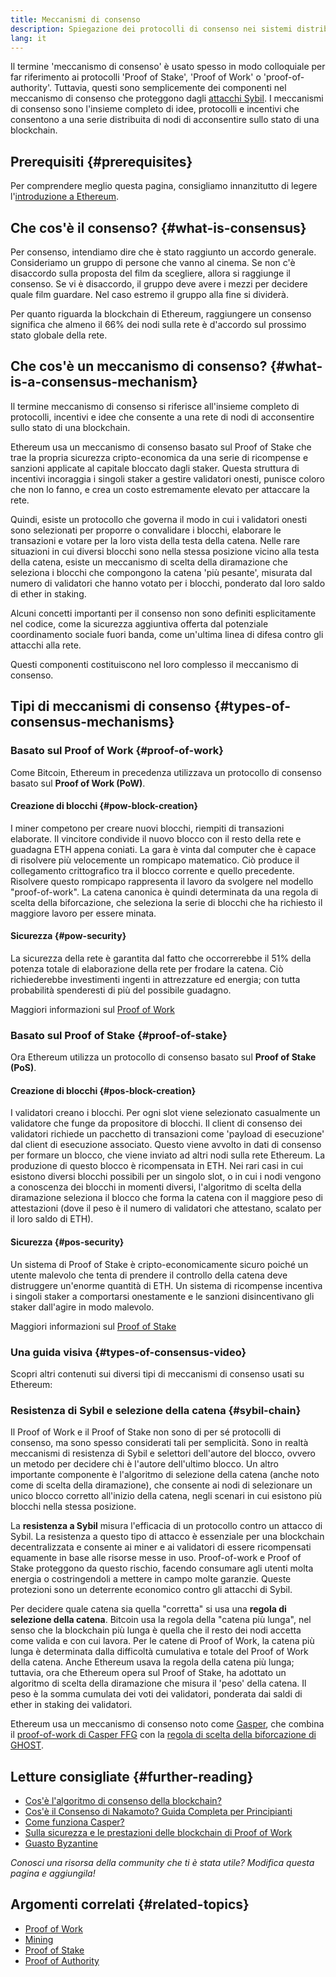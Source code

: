 ```yaml
---
title: Meccanismi di consenso
description: Spiegazione dei protocolli di consenso nei sistemi distribuiti e ruolo che svolgono in Ethereum.
lang: it
---
```


Il termine 'meccanismo di consenso' è usato spesso in modo colloquiale per far riferimento ai protocolli 'Proof of Stake', 'Proof of Work' o 'proof-of-authority'. Tuttavia, questi sono semplicemente dei componenti nel meccanismo di consenso che proteggono dagli [attacchi Sybil](/glossary/#sybil-attack). I meccanismi di consenso sono l'insieme completo di idee, protocolli e incentivi che consentono a una serie distribuita di nodi di acconsentire sullo stato di una blockchain.

## Prerequisiti {#prerequisites}

Per comprendere meglio questa pagina, consigliamo innanzitutto di legere l'[introduzione a Ethereum](/developers/docs/intro-to-ethereum/).

## Che cos'è il consenso? {#what-is-consensus}

Per consenso, intendiamo dire che è stato raggiunto un accordo generale. Consideriamo un gruppo di persone che vanno al cinema. Se non c'è disaccordo sulla proposta del film da scegliere, allora si raggiunge il consenso. Se vi è disaccordo, il gruppo deve avere i mezzi per decidere quale film guardare. Nel caso estremo il gruppo alla fine si dividerà.

Per quanto riguarda la blockchain di Ethereum, raggiungere un consenso significa che almeno il 66% dei nodi sulla rete è d'accordo sul prossimo stato globale della rete.

## Che cos'è un meccanismo di consenso? {#what-is-a-consensus-mechanism}

Il termine meccanismo di consenso si riferisce all'insieme completo di protocolli, incentivi e idee che consente a una rete di nodi di acconsentire sullo stato di una blockchain.

Ethereum usa un meccanismo di consenso basato sul Proof of Stake che trae la propria sicurezza cripto-economica da una serie di ricompense e sanzioni applicate al capitale bloccato dagli staker. Questa struttura di incentivi incoraggia i singoli staker a gestire validatori onesti, punisce coloro che non lo fanno, e crea un costo estremamente elevato per attaccare la rete.

Quindi, esiste un protocollo che governa il modo in cui i validatori onesti sono selezionati per proporre o convalidare i blocchi, elaborare le transazioni e votare per la loro vista della testa della catena. Nelle rare situazioni in cui diversi blocchi sono nella stessa posizione vicino alla testa della catena, esiste un meccanismo di scelta della diramazione che seleziona i blocchi che compongono la catena 'più pesante', misurata dal numero di validatori che hanno votato per i blocchi, ponderato dal loro saldo di ether in staking.

Alcuni concetti importanti per il consenso non sono definiti esplicitamente nel codice, come la sicurezza aggiuntiva offerta dal potenziale coordinamento sociale fuori banda, come un'ultima linea di difesa contro gli attacchi alla rete.

Questi componenti costituiscono nel loro complesso il meccanismo di consenso.

## Tipi di meccanismi di consenso {#types-of-consensus-mechanisms}

### Basato sul Proof of Work {#proof-of-work}

Come Bitcoin, Ethereum in precedenza utilizzava un protocollo di consenso basato sul **Proof of Work (PoW)**.

#### Creazione di blocchi {#pow-block-creation}

I miner competono per creare nuovi blocchi, riempiti di transazioni elaborate. Il vincitore condivide il nuovo blocco con il resto della rete e guadagna ETH appena coniati. La gara è vinta dal computer che è capace di risolvere più velocemente un rompicapo matematico. Ciò produce il collegamento crittografico tra il blocco corrente e quello precedente. Risolvere questo rompicapo rappresenta il lavoro da svolgere nel modello "proof-of-work". La catena canonica è quindi determinata da una regola di scelta della biforcazione, che seleziona la serie di blocchi che ha richiesto il maggiore lavoro per essere minata.

#### Sicurezza {#pow-security}

La sicurezza della rete è garantita dal fatto che occorrerebbe il 51% della potenza totale di elaborazione della rete per frodare la catena. Ciò richiederebbe investimenti ingenti in attrezzature ed energia; con tutta probabilità spenderesti di più del possibile guadagno.

Maggiori informazioni sul [Proof of Work](/developers/docs/consensus-mechanisms/pow/)

### Basato sul Proof of Stake {#proof-of-stake}

Ora Ethereum utilizza un protocollo di consenso basato sul **Proof of Stake (PoS)**.

#### Creazione di blocchi {#pos-block-creation}

I validatori creano i blocchi. Per ogni slot viene selezionato casualmente un validatore che funge da propositore di blocchi. Il client di consenso dei validatori richiede un pacchetto di transazioni come 'payload di esecuzione' dal client di esecuzione associato. Questo viene avvolto in dati di consenso per formare un blocco, che viene inviato ad altri nodi sulla rete Ethereum. La produzione di questo blocco è ricompensata in ETH. Nei rari casi in cui esistono diversi blocchi possibili per un singolo slot, o in cui i nodi vengono a conoscenza dei blocchi in momenti diversi, l'algoritmo di scelta della diramazione seleziona il blocco che forma la catena con il maggiore peso di attestazioni (dove il peso è il numero di validatori che attestano, scalato per il loro saldo di ETH).

#### Sicurezza {#pos-security}

Un sistema di Proof of Stake è cripto-economicamente sicuro poiché un utente malevolo che tenta di prendere il controllo della catena deve distruggere un'enorme quantità di ETH. Un sistema di ricompense incentiva i singoli staker a comportarsi onestamente e le sanzioni disincentivano gli staker dall'agire in modo malevolo.

Maggiori informazioni sul [Proof of Stake](/developers/docs/consensus-mechanisms/pos/)

### Una guida visiva {#types-of-consensus-video}

Scopri altri contenuti sui diversi tipi di meccanismi di consenso usati su Ethereum:

<YouTube id="ojxfbN78WFQ" />

### Resistenza di Sybil e selezione della catena {#sybil-chain}

Il Proof of Work e il Proof of Stake non sono di per sé protocolli di consenso, ma sono spesso considerati tali per semplicità. Sono in realtà meccanismi di resistenza di Sybil e selettori dell'autore del blocco, ovvero un metodo per decidere chi è l'autore dell'ultimo blocco. Un altro importante componente è l'algoritmo di selezione della catena (anche noto come di scelta della diramazione), che consente ai nodi di selezionare un unico blocco corretto all'inizio della catena, negli scenari in cui esistono più blocchi nella stessa posizione.

La **resistenza a Sybil** misura l'efficacia di un protocollo contro un attacco di Sybil. La resistenza a questo tipo di attacco è essenziale per una blockchain decentralizzata e consente ai miner e ai validatori di essere ricompensati equamente in base alle risorse messe in uso. Proof-of-work e Proof of Stake proteggono da questo rischio, facendo consumare agli utenti molta energia o costringendoli a mettere in campo molte garanzie. Queste protezioni sono un deterrente economico contro gli attacchi di Sybil.

Per decidere quale catena sia quella "corretta" si usa una **regola di selezione della catena**. Bitcoin usa la regola della "catena più lunga", nel senso che la blockchain più lunga è quella che il resto dei nodi accetta come valida e con cui lavora. Per le catene di Proof of Work, la catena più lunga è determinata dalla difficoltà cumulativa e totale del Proof of Work della catena. Anche Ethereum usava la regola della catena più lunga; tuttavia, ora che Ethereum opera sul Proof of Stake, ha adottato un algoritmo di scelta della diramazione che misura il 'peso' della catena. Il peso è la somma cumulata dei voti dei validatori, ponderata dai saldi di ether in staking dei validatori.

Ethereum usa un meccanismo di consenso noto come [Gasper](/developers/docs/consensus-mechanisms/pos/gasper/), che combina il [proof-of-work di Casper FFG](https://arxiv.org/abs/1710.09437) con la [regola di scelta della biforcazione di GHOST](https://arxiv.org/abs/2003.03052).

## Letture consigliate {#further-reading}

- [Cos'è l'algoritmo di consenso della blockchain?](https://academy.binance.com/en/articles/what-is-a-blockchain-consensus-algorithm)
- [Cos'è il Consenso di Nakamoto? Guida Completa per Principianti](https://blockonomi.com/nakamoto-consensus/)
- [Come funziona Casper?](https://medium.com/unitychain/intro-to-casper-ffg-9ed944d98b2d)
- [Sulla sicurezza e le prestazioni delle blockchain di Proof of Work](https://eprint.iacr.org/2016/555.pdf)
- [Guasto Byzantine](https://en.wikipedia.org/wiki/Byzantine_fault)

_Conosci una risorsa della community che ti è stata utile? Modifica questa pagina e aggiungila!_

## Argomenti correlati {#related-topics}

- [Proof of Work](/developers/docs/consensus-mechanisms/pow/)
- [Mining](/developers/docs/consensus-mechanisms/pow/mining/)
- [Proof of Stake](/developers/docs/consensus-mechanisms/pos/)
- [Proof of Authority](/developers/docs/consensus-mechanisms/poa/)
